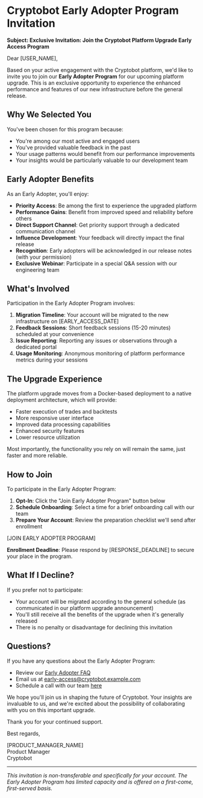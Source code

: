 # Cryptobot Early Adopter Program Invitation

**Subject: Exclusive Invitation: Join the Cryptobot Platform Upgrade Early Access Program**

Dear [USER_NAME],

Based on your active engagement with the Cryptobot platform, we'd like to invite you to join our **Early Adopter Program** for our upcoming platform upgrade. This is an exclusive opportunity to experience the enhanced performance and features of our new infrastructure before the general release.

## Why We Selected You

You've been chosen for this program because:

- You're among our most active and engaged users
- You've provided valuable feedback in the past
- Your usage patterns would benefit from our performance improvements
- Your insights would be particularly valuable to our development team

## Early Adopter Benefits

As an Early Adopter, you'll enjoy:

- **Priority Access**: Be among the first to experience the upgraded platform
- **Performance Gains**: Benefit from improved speed and reliability before others
- **Direct Support Channel**: Get priority support through a dedicated communication channel
- **Influence Development**: Your feedback will directly impact the final release
- **Recognition**: Early adopters will be acknowledged in our release notes (with your permission)
- **Exclusive Webinar**: Participate in a special Q&A session with our engineering team

## What's Involved

Participation in the Early Adopter Program involves:

1. **Migration Timeline**: Your account will be migrated to the new infrastructure on [EARLY_ACCESS_DATE]
2. **Feedback Sessions**: Short feedback sessions (15-20 minutes) scheduled at your convenience
3. **Issue Reporting**: Reporting any issues or observations through a dedicated portal
4. **Usage Monitoring**: Anonymous monitoring of platform performance metrics during your sessions

## The Upgrade Experience

The platform upgrade moves from a Docker-based deployment to a native deployment architecture, which will provide:

- Faster execution of trades and backtests
- More responsive user interface
- Improved data processing capabilities
- Enhanced security features
- Lower resource utilization

Most importantly, the functionality you rely on will remain the same, just faster and more reliable.

## How to Join

To participate in the Early Adopter Program:

1. **Opt-In**: Click the "Join Early Adopter Program" button below
2. **Schedule Onboarding**: Select a time for a brief onboarding call with our team
3. **Prepare Your Account**: Review the preparation checklist we'll send after enrollment

[JOIN EARLY ADOPTER PROGRAM]

**Enrollment Deadline**: Please respond by [RESPONSE_DEADLINE] to secure your place in the program.

## What If I Decline?

If you prefer not to participate:

- Your account will be migrated according to the general schedule (as communicated in our platform upgrade announcement)
- You'll still receive all the benefits of the upgrade when it's generally released
- There is no penalty or disadvantage for declining this invitation

## Questions?

If you have any questions about the Early Adopter Program:

- Review our [Early Adopter FAQ](https://cryptobot.example.com/early-adopter-faq)
- Email us at early-access@cryptobot.example.com
- Schedule a call with our team [here](https://cryptobot.example.com/schedule)

We hope you'll join us in shaping the future of Cryptobot. Your insights are invaluable to us, and we're excited about the possibility of collaborating with you on this important upgrade.

Thank you for your continued support.

Best regards,

[PRODUCT_MANAGER_NAME]  
Product Manager  
Cryptobot

---

*This invitation is non-transferable and specifically for your account. The Early Adopter Program has limited capacity and is offered on a first-come, first-served basis.*